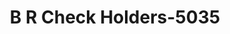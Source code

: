 ---
f_zip-code: 82716
f_state-code: WY
title: B R Check Holders-5035
f_phone: 307-685-3111
f_city-only: Gillette
f_address: 900 Camel Drive Suite A Gillette
f_location-unique-id: '5035'
slug: b-r-check-holders-5035
updated-on: '2024-05-30T13:46:58.046Z'
created-on: '2024-05-30T13:36:59.803Z'
published-on: '2024-05-30T13:54:32.469Z'
f_city-state: cms/city/gillette-wy.md
f_company: cms/company/b-r-check-holders.md
f_state: cms/state/wyoming.md
layout: '[payday-loan].html'
tags: payday-loan
---